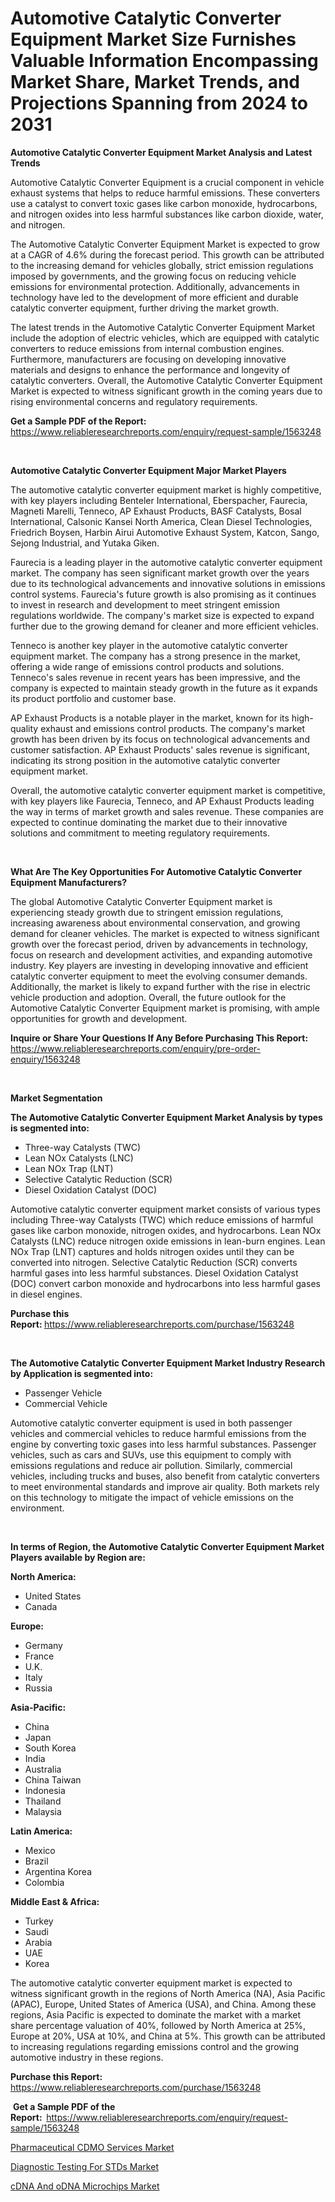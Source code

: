 <p><h1>Automotive Catalytic Converter Equipment Market Size Furnishes Valuable Information Encompassing Market Share, Market Trends, and Projections Spanning from 2024 to 2031</h1></p><p><strong>Automotive Catalytic Converter Equipment Market Analysis and Latest Trends</strong></p>
<p><p>Automotive Catalytic Converter Equipment is a crucial component in vehicle exhaust systems that helps to reduce harmful emissions. These converters use a catalyst to convert toxic gases like carbon monoxide, hydrocarbons, and nitrogen oxides into less harmful substances like carbon dioxide, water, and nitrogen.</p><p>The Automotive Catalytic Converter Equipment Market is expected to grow at a CAGR of 4.6% during the forecast period. This growth can be attributed to the increasing demand for vehicles globally, strict emission regulations imposed by governments, and the growing focus on reducing vehicle emissions for environmental protection. Additionally, advancements in technology have led to the development of more efficient and durable catalytic converter equipment, further driving the market growth.</p><p>The latest trends in the Automotive Catalytic Converter Equipment Market include the adoption of electric vehicles, which are equipped with catalytic converters to reduce emissions from internal combustion engines. Furthermore, manufacturers are focusing on developing innovative materials and designs to enhance the performance and longevity of catalytic converters. Overall, the Automotive Catalytic Converter Equipment Market is expected to witness significant growth in the coming years due to rising environmental concerns and regulatory requirements.</p></p>
<p><strong>Get a Sample PDF of the Report:&nbsp;</strong> <a href="https://www.reliableresearchreports.com/enquiry/request-sample/1563248">https://www.reliableresearchreports.com/enquiry/request-sample/1563248</a></p>
<p>&nbsp;</p>
<p><strong>Automotive Catalytic Converter Equipment Major Market Players</strong></p>
<p><p>The automotive catalytic converter equipment market is highly competitive, with key players including Benteler International, Eberspacher, Faurecia, Magneti Marelli, Tenneco, AP Exhaust Products, BASF Catalysts, Bosal International, Calsonic Kansei North America, Clean Diesel Technologies, Friedrich Boysen, Harbin Airui Automotive Exhaust System, Katcon, Sango, Sejong Industrial, and Yutaka Giken.</p><p>Faurecia is a leading player in the automotive catalytic converter equipment market. The company has seen significant market growth over the years due to its technological advancements and innovative solutions in emissions control systems. Faurecia's future growth is also promising as it continues to invest in research and development to meet stringent emission regulations worldwide. The company's market size is expected to expand further due to the growing demand for cleaner and more efficient vehicles.</p><p>Tenneco is another key player in the automotive catalytic converter equipment market. The company has a strong presence in the market, offering a wide range of emissions control products and solutions. Tenneco's sales revenue in recent years has been impressive, and the company is expected to maintain steady growth in the future as it expands its product portfolio and customer base.</p><p>AP Exhaust Products is a notable player in the market, known for its high-quality exhaust and emissions control products. The company's market growth has been driven by its focus on technological advancements and customer satisfaction. AP Exhaust Products' sales revenue is significant, indicating its strong position in the automotive catalytic converter equipment market.</p><p>Overall, the automotive catalytic converter equipment market is competitive, with key players like Faurecia, Tenneco, and AP Exhaust Products leading the way in terms of market growth and sales revenue. These companies are expected to continue dominating the market due to their innovative solutions and commitment to meeting regulatory requirements.</p></p>
<p>&nbsp;</p>
<p><strong>What Are The Key Opportunities For Automotive Catalytic Converter Equipment Manufacturers?</strong></p>
<p><p>The global Automotive Catalytic Converter Equipment market is experiencing steady growth due to stringent emission regulations, increasing awareness about environmental conservation, and growing demand for cleaner vehicles. The market is expected to witness significant growth over the forecast period, driven by advancements in technology, focus on research and development activities, and expanding automotive industry. Key players are investing in developing innovative and efficient catalytic converter equipment to meet the evolving consumer demands. Additionally, the market is likely to expand further with the rise in electric vehicle production and adoption. Overall, the future outlook for the Automotive Catalytic Converter Equipment market is promising, with ample opportunities for growth and development.</p></p>
<p><strong>Inquire or Share Your Questions If Any Before Purchasing This Report:</strong> <a href="https://www.reliableresearchreports.com/enquiry/pre-order-enquiry/1563248">https://www.reliableresearchreports.com/enquiry/pre-order-enquiry/1563248</a></p>
<p>&nbsp;</p>
<p><strong>Market Segmentation</strong></p>
<p><strong>The Automotive Catalytic Converter Equipment Market Analysis by types is segmented into:</strong></p>
<p><ul><li>Three-way Catalysts (TWC)</li><li>Lean NOx Catalysts (LNC)</li><li>Lean NOx Trap (LNT)</li><li>Selective Catalytic Reduction (SCR)</li><li>Diesel Oxidation Catalyst (DOC)</li></ul></p>
<p><p>Automotive catalytic converter equipment market consists of various types including Three-way Catalysts (TWC) which reduce emissions of harmful gases like carbon monoxide, nitrogen oxides, and hydrocarbons. Lean NOx Catalysts (LNC) reduce nitrogen oxide emissions in lean-burn engines. Lean NOx Trap (LNT) captures and holds nitrogen oxides until they can be converted into nitrogen. Selective Catalytic Reduction (SCR) converts harmful gases into less harmful substances. Diesel Oxidation Catalyst (DOC) convert carbon monoxide and hydrocarbons into less harmful gases in diesel engines.</p></p>
<p><strong>Purchase this Report:&nbsp;</strong><a href="https://www.reliableresearchreports.com/purchase/1563248">https://www.reliableresearchreports.com/purchase/1563248</a></p>
<p>&nbsp;</p>
<p><strong>The Automotive Catalytic Converter Equipment Market Industry Research by Application is segmented into:</strong></p>
<p><ul><li>Passenger Vehicle</li><li>Commercial Vehicle</li></ul></p>
<p><p>Automotive catalytic converter equipment is used in both passenger vehicles and commercial vehicles to reduce harmful emissions from the engine by converting toxic gases into less harmful substances. Passenger vehicles, such as cars and SUVs, use this equipment to comply with emissions regulations and reduce air pollution. Similarly, commercial vehicles, including trucks and buses, also benefit from catalytic converters to meet environmental standards and improve air quality. Both markets rely on this technology to mitigate the impact of vehicle emissions on the environment.</p></p>
<p>&nbsp;</p>
<p><strong>In terms of Region, the Automotive Catalytic Converter Equipment Market Players available by Region are:</strong></p>
<p>
    <p> <strong> North America: </strong>
        <ul>
            <li>United States</li>
            <li>Canada</li>
        </ul>
        </p> 
    <p> <strong> Europe: </strong>
        <ul>
            <li>Germany</li>
            <li>France</li>
            <li>U.K.</li>
            <li>Italy</li>
            <li>Russia</li>
        </ul>
        </p> 
    <p> <strong> Asia-Pacific: </strong>
        <ul>
            <li>China</li>
            <li>Japan</li>
            <li>South Korea</li>
            <li>India</li>
            <li>Australia</li>
            <li>China Taiwan</li>
            <li>Indonesia</li>
            <li>Thailand</li>
            <li>Malaysia</li>
        </ul>
        </p> 
    <p> <strong> Latin America: </strong>
        <ul>
            <li>Mexico</li>
            <li>Brazil</li>
            <li>Argentina Korea</li>
            <li>Colombia</li>
        </ul>
        </p> 
    <p> <strong> Middle East & Africa: </strong>
        <ul>
            <li>Turkey</li>
            <li>Saudi</li>
            <li>Arabia</li>
            <li>UAE</li>
            <li>Korea</li>
        </ul>
    </p>
    </p>
<p><p>The automotive catalytic converter equipment market is expected to witness significant growth in the regions of North America (NA), Asia Pacific (APAC), Europe, United States of America (USA), and China. Among these regions, Asia Pacific is expected to dominate the market with a market share percentage valuation of 40%, followed by North America at 25%, Europe at 20%, USA at 10%, and China at 5%. This growth can be attributed to increasing regulations regarding emissions control and the growing automotive industry in these regions.</p></p>
<p><strong>Purchase this Report: </strong><a href="https://www.reliableresearchreports.com/purchase/1563248">https://www.reliableresearchreports.com/purchase/1563248</a></p>
<p>&nbsp;<strong>Get a Sample PDF of the Report:&nbsp;&nbsp;</strong><a href="https://www.reliableresearchreports.com/enquiry/request-sample/1563248">https://www.reliableresearchreports.com/enquiry/request-sample/1563248</a></p>
<p><strong></strong></p>
<p><p><a href="https://view.publitas.com/reportprime-1/pharmaceutical-cdmo-services-market-research-report-provides-thorough-industry-overview-which-offers-an-in-depth-analysis-of-product-trends-and-new-market-divisions/">Pharmaceutical CDMO Services Market</a></p><p><a href="https://view.publitas.com/reportprime-1/diagnostic-testing-for-stds-market-research-report-reveals-the-latest-trends-and-opportunities-of-this-market-for-period-from-2023-2030/">Diagnostic Testing For STDs Market</a></p><p><a href="https://view.publitas.com/reportprime-1/cdna-and-odna-microchips-market-furnish-information-about-market-size-market-share-market-dynamics-and-projections-spanning-from-2023-to-2030/">cDNA And oDNA Microchips Market</a></p></p>